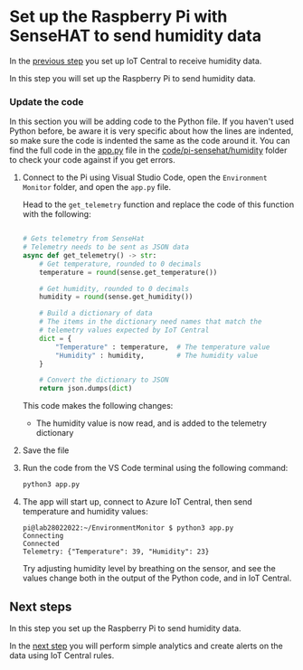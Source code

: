 # Set up the Raspberry Pi with SenseHAT to send humidity data

In the [previous step](./set-up-humidity.md) you set up IoT Central to receive humidity data.

In this step you will set up the Raspberry Pi to send humidity data.


### Update the code

In this section you will be adding code to the Python file. If you haven't used Python before, be aware it is very specific about how the lines are indented, so make sure the code is indented the same as the code around it. You can find the full code in the [app.py](../code/pi-sensehat/humidity/app.py) file in the [code/pi-sensehat/humidity](../code/pi-sensehat/humidity) folder to check your code against if you get errors.

1. Connect to the Pi using Visual Studio Code, open the `Environment Monitor` folder, and open the `app.py` file.

   Head to the `get_telemetry` function and replace the code of this function with the following:

    ```python
    
    # Gets telemetry from SenseHat
    # Telemetry needs to be sent as JSON data
    async def get_telemetry() -> str:
        # Get temperature, rounded to 0 decimals
        temperature = round(sense.get_temperature())

        # Get humidity, rounded to 0 decimals
        humidity = round(sense.get_humidity())

        # Build a dictionary of data
        # The items in the dictionary need names that match the
        # telemetry values expected by IoT Central
        dict = {
            "Temperature" : temperature,  # The temperature value
            "Humidity" : humidity,        # The humidity value
        }

        # Convert the dictionary to JSON
        return json.dumps(dict)
    ```

    This code makes the following changes:

    * The humidity value is now read, and is added to the telemetry dictionary


1. Save the file

1. Run the code from the VS Code terminal using the following command:

    ```sh
    python3 app.py
    ```

1. The app will start up, connect to Azure IoT Central, then send temperature and humidity values:

    ```output
    pi@lab28022022:~/EnvironmentMonitor $ python3 app.py
    Connecting
    Connected
    Telemetry: {"Temperature": 39, "Humidity": 23}
    ```

    Try adjusting humidity level by breathing on the sensor, and see the values change both in the output of the Python code, and in IoT Central.


## Next steps

In this step you set up the Raspberry Pi to send humidity data.

In the [next step](./rules-pi-sensehat.md) you will perform simple analytics and create alerts on the data using IoT Central rules.

